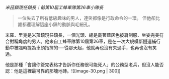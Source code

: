 *米菈鎮現任鎮長｜前第10屆工蜂車隊第26車小隊長*
> 一位失去了所有低級趣味的男人，連笑都像是行政命令的一環。
> 但他卻比誰都還理解這座小鎮的動脈與毛細孔。

米羅．里克是米菈鎮現任鎮長，一個光頭、總是戴著藍灰色披肩制服、坐姿完美符合對稱角度的男人。他來自工蜂車隊第10屆第26車，是在一次大規模斷鏈運補行動中被臨時提為車頭指揮的──從那天起，他就再也沒有失過手，也再也沒有笑過。

他是那種「會讓你簽完表格才告訴你任務很可能死人」的公務型老兵，但沒人能否認：他是這裡最可靠的那塊地磚。![[image-30.png | 300]]